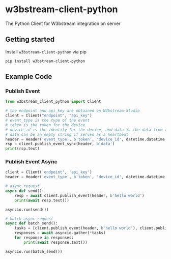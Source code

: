 # w3bstream-client-python

The Python Client for W3bstream integration on server

## Getting started

Install `w3bstream-client-python` via pip
``` shell
pip install w3bstream-client-python
```


## Example Code

### Publish Event

``` py
from w3bstream_client_python import Client

# the endpoint and api_key are obtained on W3bstream-Studio
client = Client("endpoint", "api_key")
# event_type is the type of the event 
# token is the token for the device
# device_id is the identity for the device, and data is the data from the device. 
# data can be an empty string if served as a heartbeat
header = Header('event_type', b'token', 'device_id', datetime.datetime.now())
rsp = client.publish_event_sync(header, b'data')
print(rsp.text)
```

### Publish Event Async

``` py
client = Client('endpoint', 'api_key')
header = Header('event_type', b'token', 'device_id', datetime.datetime.now())

# async request
async def send():
    resp = await client.publish_event(header, b'hello world')
    print(await resp.text())

asyncio.run(send())

# batch async request
async def batch_send():
    tasks = [client.publish_event(header, b'hello world'), client.publish_event(header, b'hello world2')]
    responses = await asyncio.gather(*tasks)
    for response in responses:
        print(await response.text())

asyncio.run(batch_send())
```